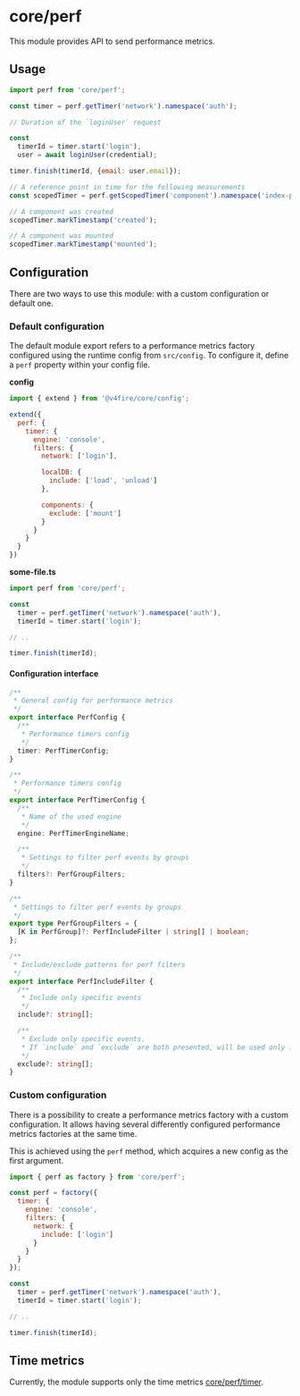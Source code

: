 # core/perf

This module provides API to send performance metrics.

## Usage

```js
import perf from 'core/perf';

const timer = perf.getTimer('network').namespace('auth');

// Duration of the `loginUser` request

const
  timerId = timer.start('login'),
  user = await loginUser(credential);

timer.finish(timerId, {email: user.email});

// A reference point in time for the following measurements
const scopedTimer = perf.getScopedTimer('component').namespace('index-page');

// A component was created
scopedTimer.markTimestamp('created');

// A component was mounted
scopedTimer.markTimestamp('mounted');
```

## Configuration

There are two ways to use this module: with a custom configuration or default one.

### Default configuration

The default module export refers to a performance metrics factory configured using the runtime config from `src/config`.
To configure it, define a `perf` property within your config file.

__config__

```js
import { extend } from '@v4fire/core/config';

extend({
  perf: {
    timer: {
      engine: 'console',
      filters: {
        network: ['login'],

        localDB: {
          include: ['load', 'unload']
        },

        components: {
          exclude: ['mount']
        }
      }
    }
  }
})
```

__some-file.ts__

```js
import perf from 'core/perf';

const
  timer = perf.getTimer('network').namespace('auth'),
  timerId = timer.start('login');

// ..

timer.finish(timerId);
```

#### Configuration interface

```typescript
/**
 * General config for performance metrics
 */
export interface PerfConfig {
  /**
   * Performance timers config
   */
  timer: PerfTimerConfig;
}

/**
 * Performance timers config
 */
export interface PerfTimerConfig {
  /**
   * Name of the used engine
   */
  engine: PerfTimerEngineName;

  /**
   * Settings to filter perf events by groups
   */
  filters?: PerfGroupFilters;
}

/**
 * Settings to filter perf events by groups
 */
export type PerfGroupFilters = {
  [K in PerfGroup]?: PerfIncludeFilter | string[] | boolean;
};

/**
 * Include/exclude patterns for perf filters
 */
export interface PerfIncludeFilter {
  /**
   * Include only specific events
   */
  include?: string[];

  /**
   * Exclude only specific events.
   * If `include` and `exclude` are both presented, will be used only include.
   */
  exclude?: string[];
}
```

### Custom configuration

There is a possibility to create a performance metrics factory with a custom configuration. It allows having several
differently configured performance metrics factories at the same time.

This is achieved using the `perf` method, which acquires a new config as the first argument.

```js
import { perf as factory } from 'core/perf';

const perf = factory({
  timer: {
    engine: 'console',
    filters: {
      network: {
        include: ['login']
      }
    }
  }
});

const
  timer = perf.getTimer('network').namespace('auth'),
  timerId = timer.start('login');

// ..

timer.finish(timerId);
```

## Time metrics

Currently, the module supports only the time metrics [core/perf/timer](src_core_perf_timer.html).
